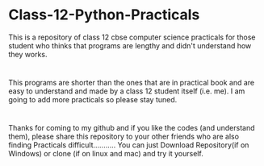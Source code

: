 # Class-12-Python-Practicals
This is a repository of class 12 cbse computer science practicals for those student who thinks that programs are lengthy and didn't understand how they works.
#
#
#
This programs are shorter than the ones that are in practical book and are easy to understand and made by a class 12 student itself (i.e. me).
I am going to add more practicals so please stay tuned.
#
Thanks for coming to my github and if you like the codes (and understand them), please share this repository to your other friends who are also finding Practicals difficult...........
You can just Download Repository(if on Windows) or clone (if on linux and mac) and try it yourself.
